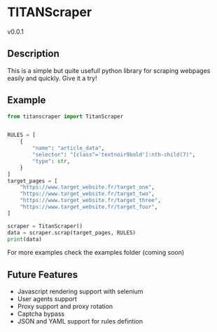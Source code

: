 TITANScraper 
=========
v0.0.1


Description
----------
This is a simple but quite usefull python library for scraping webpages easily and quickly. Give it a try!

Example
------
```python
from titanscraper import TitanScraper


RULES = [
    {
        "name": "article_data",
        "selector": "[class^='textnoir9bold']:nth-child(7)",
        "type": str,
    }
]
target_pages = [
    "https://www.target_website.fr/target_one",
    "https://www.target_website.fr/target_two",
    "https://www.target_website.fr/target_three",
    "https://www.target_website.fr/target_four",
]

scraper = TitanScraper()
data = scraper.scrap(target_pages, RULES)
print(data)
```
For more examples check the examples folder (coming soon)


Future Features
--------
- Javascript rendering support with selenium
- User agents support
- Proxy support and proxy rotation
- Captcha bypass
- JSON and YAML support for rules defintion
